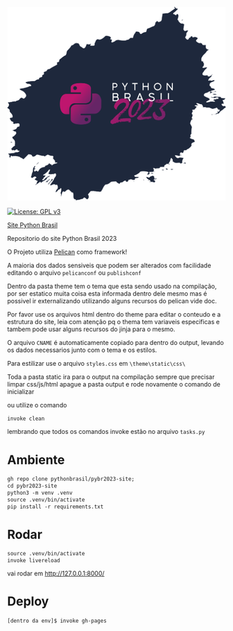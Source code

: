 ![Logo Python Brasil](./util/capa.png)


[![License: GPL v3](https://img.shields.io/badge/License-GPLv3-blue.svg)](https://www.gnu.org/licenses/gpl-3.0)

[Site Python Brasil](https://2023.pythonbrasil.org.br)

Repositorio do site Python Brasil 2023

O Projeto utiliza [Pelican](https://docs.getpelican.com/en/latest/) como framework!

A maioria dos dados sensiveis que podem ser alterados com facilidade editando o arquivo `pelicanconf` ou `publishconf`

Dentro da pasta theme tem o tema que esta sendo usado na compilação, por ser estatico muita coisa esta informada dentro dele mesmo mas é possivel ir externalizando utilizando alguns recursos do pelican vide doc.

Por favor use os arquivos html dentro do theme para editar o conteudo e a estrutura do site, leia com atenção pq o thema tem variaveis especificas e tambem pode usar alguns recursos do jinja para o mesmo.

O arquivo `CNAME` é automaticamente copiado para dentro do output, levando os dados necessarios junto com o tema e os estilos.

Para estilizar use o arquivo `styles.css` em `\theme\static\css\`

Toda a pasta static ira para o output na compilação sempre que precisar limpar css/js/html apague a pasta output e rode novamente o comando de inicializar

ou utilize o comando 
```
invoke clean
```

lembrando que todos os comandos invoke estão no arquivo `tasks.py`


# Ambiente
```shell
gh repo clone pythonbrasil/pybr2023-site;
cd pybr2023-site
python3 -m venv .venv
source .venv/bin/activate
pip install -r requirements.txt
```

# Rodar

```shell
source .venv/bin/activate
invoke livereload
```

vai rodar em http://127.0.0.1:8000/

# Deploy
```shell
[dentro da env]$ invoke gh-pages
```

